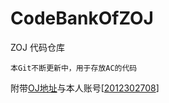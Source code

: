 CodeBankOfZOJ
=================
ZOJ 代码仓库

	本Git不断更新中，用于存放AC的代码
    
附带[OJ地址](http://acm.zju.edu.cn/)与本人账号[[2012302708](http://acm.zju.edu.cn/onlinejudge/showUserStatus.do?userId=107713)]<br />
